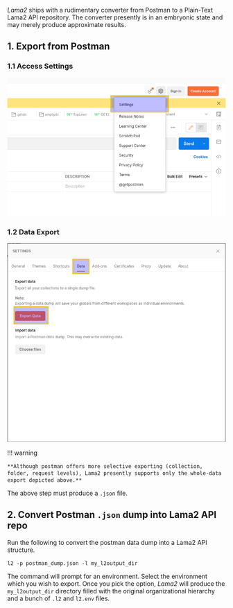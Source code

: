 *Lama2* ships with a rudimentary converter from Postman
to a Plain-Text Lama2 API repository. The converter presently
is in an embryonic state and may merely produce approximate
results.

## 1. Export from Postman

### 1.1 Access Settings

![](../pmanset.png)

### 1.2 Data Export

![](../pmanexport.png)

!!! warning

    **Although postman offers more selective exporting (collection, folder, request levels), Lama2 presently supports only the whole-data export depicted above.**

The above step must produce a `.json` file. 

## 2. Convert Postman `.json` dump into Lama2 API repo

Run the following to convert the postman data dump into
a Lama2 API structure. 

```
l2 -p postman_dump.json -l my_l2output_dir
```

The command will prompt for an environment. Select the
environment which you wish to export. Once you pick the option,
*Lama2* will produce the `my_l2output_dir` directory
filled with the original organizational hierarchy and a bunch
of `.l2` and `l2.env` files.